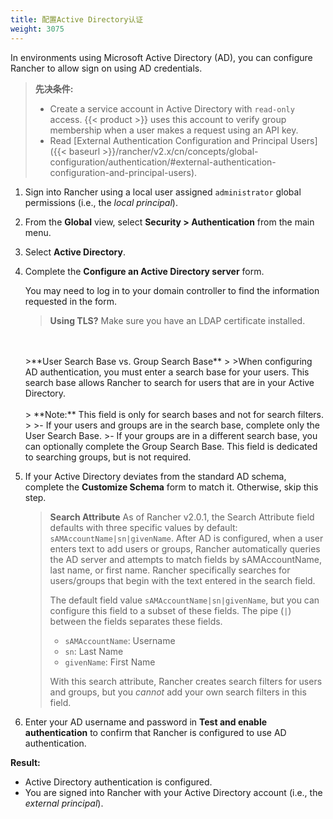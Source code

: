 ```yaml
---
title: 配置Active Directory认证
weight: 3075
---
```


In environments using Microsoft Active Directory (AD), you can configure Rancher to allow sign on using AD credentials.

>**先决条件:**
>
>- Create a service account in Active Directory with `read-only` access. {{< product >}} uses this account to verify group membership when a user makes a request using an API key.
>- Read [External Authentication Configuration and Principal Users]({{< baseurl >}}/rancher/v2.x/cn/concepts/global-configuration/authentication/#external-authentication-configuration-and-principal-users).

1.  Sign into Rancher using a local user assigned `administrator` global permissions (i.e., the _local principal_).

2.	From the **Global** view, select **Security > Authentication** from the main menu.

3.	Select **Active Directory**.

4.	Complete the **Configure an Active Directory server** form.

	You may need to log in to your domain controller to find the information requested in the form.

	>**Using TLS?**
 	>Make sure you have an LDAP certificate installed.
	<br/>
	<br/>
	>**User Search Base vs. Group Search Base**
	>
	>When configuring AD authentication, you must enter a search base for your users. This search base allows Rancher to search for users that are in your Active Directory.
    <br/>
	<br/>
  	> **Note:** This field is only for search bases and not for search filters.
	>
	>- If your users and groups are in the search base, complete only the User Search Base.
	>- If your groups are in a different search base, you can optionally complete the Group Search Base. This field is dedicated to searching groups, but is not required.

5.	If your Active Directory deviates from the standard AD schema, complete the **Customize Schema** form to match it. Otherwise, skip this step.

	>**Search Attribute** As of Rancher v2.0.1, the Search Attribute field defaults with three specific values by default: `sAMAccountName|sn|givenName`. After AD is configured, when a user enters text to add users or groups, Rancher automatically queries the AD server and attempts to match fields by sAMAccountName, last name, or first name. Rancher specifically searches for users/groups that begin with the text entered in the search field.
	>
	>The default field value `sAMAccountName|sn|givenName`, but you can configure this field to a subset of these fields. The pipe (`|`) between the fields separates these fields.
	>
	> * `sAMAccountName`: Username
	> * `sn`: Last Name
	> * `givenName`: First Name
	>
	> With this search attribute, Rancher creates search filters for users and groups, but you *cannot* add your own search filters in this field.

6.	Enter your AD username and password in **Test and enable authentication** to confirm that Rancher is configured to use AD authentication.

**Result:**

- Active Directory authentication is configured.
- You are signed into Rancher with your Active Directory account (i.e., the _external principal_).
